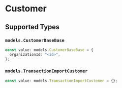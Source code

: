# Customer


## Supported Types

### `models.CustomerBaseBase`

```typescript
const value: models.CustomerBaseBase = {
  organizationId: "<id>",
};
```

### `models.TransactionImportCustomer`

```typescript
const value: models.TransactionImportCustomer = {};
```

